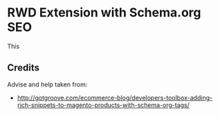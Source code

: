 # RWD Extension with Schema.org SEO

This 

## Credits

Advise and help taken from:
* http://gotgroove.com/ecommerce-blog/developers-toolbox-adding-rich-snippets-to-magento-products-with-schema-org-tags/
